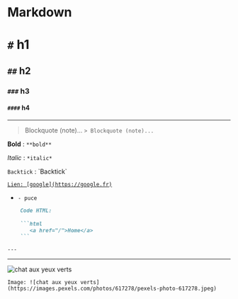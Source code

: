 # Markdown

# `#` h1

## `##` h2

### `###` h3

#### `####` h4

---

> Blockquote (note)... `> Blockquote (note)...`

**Bold** : ``**bold**``

*Italic* : ``*italic*``

`Backtick` : \`Backtick\`


[`Lien: [google](https://google.fr)`](https://google.fr)

- `- puce`

```markdown
    Code HTML:
    
    ```html
       <a href="/">Home</a>
    ```
```

`---`

---

![chat aux yeux verts](https://images.pexels.com/photos/617278/pexels-photo-617278.jpeg)

```
Image: ![chat aux yeux verts](https://images.pexels.com/photos/617278/pexels-photo-617278.jpeg)
```